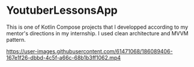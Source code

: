 # YoutuberLessonsApp

This is one of Kotlin Compose projects that I developped according to my mentor's directions in my internship.
I used clean architecture and MVVM pattern.

https://user-images.githubusercontent.com/61471068/186089406-167e1f26-dbbd-4c5f-a66c-68b1b3ff1062.mp4

